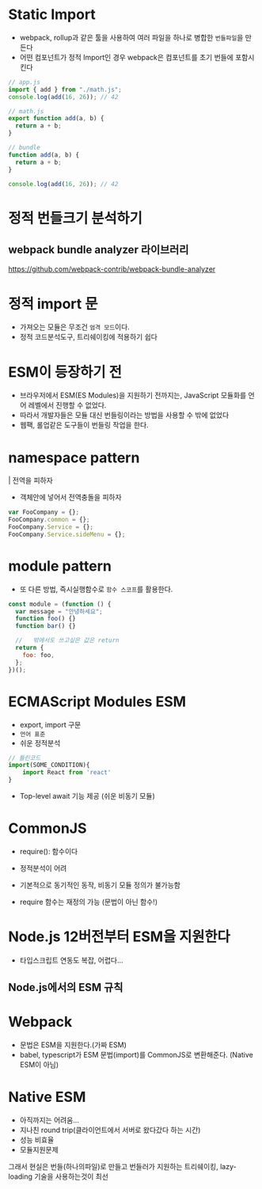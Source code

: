 # Static Import

- webpack, rollup과 같은 툴을 사용하여 여러 파일을 하나로 병합한 `번들파일`을 만든다
- 어떤 컴포넌트가 정적 Import인 경우 webpack은 컴포넌트를 초기 번들에 포함시킨다

```js
// app.js
import { add } from "./math.js";
console.log(add(16, 26)); // 42

// math.js
export function add(a, b) {
  return a + b;
}

// bundle
function add(a, b) {
  return a + b;
}

console.log(add(16, 26)); // 42
```

# 정적 번들크기 분석하기

## webpack bundle analyzer 라이브러리

https://github.com/webpack-contrib/webpack-bundle-analyzer

# 정적 import 문

- 가져오는 모듈은 무조건 `엄격 모드`이다.
- 정적 코드분석도구, 트리쉐이킹에 적용하기 쉽다

# ESM이 등장하기 전

- 브라우저에서 ESM(ES Modules)을 지원하기 전까지는, JavaScript 모듈화를 언어 레벨에서 진행할 수 없었다.
- 따라서 개발자들은 모듈 대신 번들링이라는 방법을 사용할 수 밖에 없었다
- 웹팩, 롤업같은 도구들이 번들링 작업을 한다.

# namespace pattern

| 전역을 피하자

- 객체안에 넣어서 전역충돌을 피하자

```js
var FooCompany = {};
FooCompany.common = {};
FooCompany.Service = {};
FooCompany.Service.sideMenu = {};
```

# module pattern

- 또 다른 방법, 즉시실행함수로 `함수 스코프`를 활용한다.

```js
const module = (function () {
  var message = "안녕하세요";
  function foo() {}
  function bar() {}

  //   밖에서도 쓰고싶은 값은 return
  return {
    foo: foo,
  };
})();
```

# ECMAScript Modules ESM

- export, import 구문
- `언어 표준`
- 쉬운 정적분석

```js
// 틀린코드
import(SOME_CONDITION){
    import React from 'react'
}
```

- Top-level await 기능 제공 (쉬운 비동기 모듈)

# CommonJS

- require(): 함수이다

- 정적분석이 어려
- 기본적으로 동기적인 동작, 비동기 모듈 정의가 불가능함
- require 함수는 재정의 가능 (문법이 아닌 함수!)

# Node.js 12버전부터 ESM을 지원한다

- 타입스크립트 연동도 복잡, 어렵다...

## Node.js에서의 ESM 규칙

# Webpack

- 문법은 ESM을 지원한다.(가짜 ESM)
- babel, typescript가 ESM 문법(import)를 CommonJS로 변환해준다. (Native ESM이 아님)

# Native ESM

- 아직까지는 어려움...
- 지나친 round trip(클라이언트에서 서버로 왔다갔다 하는 시간)
- 성능 비효율
- 모듈지원문제

그래서 현실은 번들(하나의파일)로 만들고 번들러가 지원하는 트리쉐이킹, lazy-loading 기술을 사용하는것이 최선
